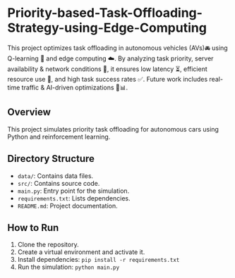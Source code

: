 # Priority-based-Task-Offloading-Strategy-using-Edge-Computing
This project optimizes task offloading in autonomous vehicles (AVs)🚘 using Q-learning 🤖 and edge computing ☁️. By analyzing task priority, server availability &amp; network conditions 📡, it ensures low latency ⏳, efficient resource use 🔋, and high task success rates ✅. Future work includes real-time traffic &amp; AI-driven optimizations 🚦📊.




## Overview
This project simulates priority task offloading for autonomous cars using Python and reinforcement learning.

## Directory Structure
- `data/`: Contains data files.
- `src/`: Contains source code.
- `main.py`: Entry point for the simulation.
- `requirements.txt`: Lists dependencies.
- `README.md`: Project documentation.

## How to Run
1. Clone the repository.
2. Create a virtual environment and activate it.
3. Install dependencies: `pip install -r requirements.txt`
4. Run the simulation: `python main.py`
